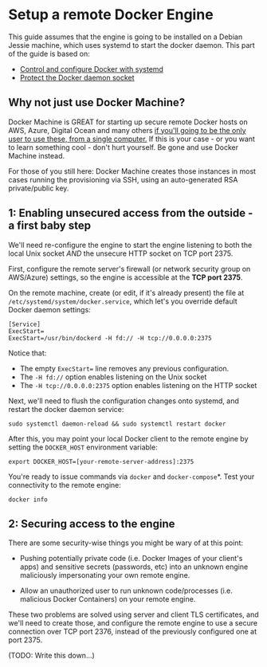 # Setup a remote Docker Engine

This guide assumes that the engine is going to be installed on a Debian Jessie machine, which uses systemd to start the docker daemon. This part of the guide is based on:

 - [Control and configure Docker with systemd](https://docs.docker.com/engine/admin/systemd)
 - [Protect the Docker daemon socket](https://docs.docker.com/engine/security/https)

## Why not just use Docker Machine?

Docker Machine is GREAT for starting up secure remote Docker hosts on AWS, Azure, Digital Ocean and
many others <u>if you'll going to be the only user to use these, from a single computer.</u> If this
is your case - or you want to learn something cool - don't hurt yourself. Be gone and use Docker
Machine instead.

For those of you still here: Docker Machine creates those instances in most cases running the
provisioning via SSH, using an auto-generated RSA private/public key.

## 1: Enabling unsecured access from the outside - a first baby step

We'll need re-configure the engine to start the engine listening to both the local Unix socket
*AND* the unsecure HTTP socket on TCP port 2375.

First, configure the remote server's firewall (or network security group on AWS/Azure) settings, so
the engine is accessible at the **TCP port 2375**.

On the remote machine, create (or edit, if it's already present) the file at
`/etc/systemd/system/docker.service`, which let's you override default Docker daemon settings:

```
[Service]
ExecStart=
ExecStart=/usr/bin/dockerd -H fd:// -H tcp://0.0.0.0:2375
```

Notice that:
 - The empty `ExecStart=` line removes any previous configuration.
 - The `-H fd://` option enables listening on the Unix socket
 - The `-H tcp://0.0.0.0:2375` option enables listening on the HTTP socket

Next, we'll need to flush the configuration changes onto systemd, and restart the docker daemon
service:

```
sudo systemctl daemon-reload && sudo systemctl restart docker
```

After this, you may point your local Docker client to the remote engine by setting the `DOCKER_HOST`
environment variable:

```
export DOCKER_HOST=[your-remote-server-address]:2375
```

You're ready to issue commands via `docker` and `docker-compose`\*. Test your connectivity to the
remote engine:

```
docker info
```

## 2: Securing access to the engine

There are some security-wise things you might be wary of at this point:

  * Pushing potentially private code (i.e. Docker Images of your client's apps) and sensitive
  secrets (passwords, etc) into an unknown engine maliciously impersonating your own remote engine.

  * Allow an unauthorized user to run unknown code/processes (i.e. malicious Docker Containers) on
  your remote engine.

These two problems are solved using server and client TLS certificates, and we'll need to create
those, and configure the remote engine to use a secure connection over TCP port 2376, instead of the
previously configured one at port 2375.

(TODO: Write this down...)
